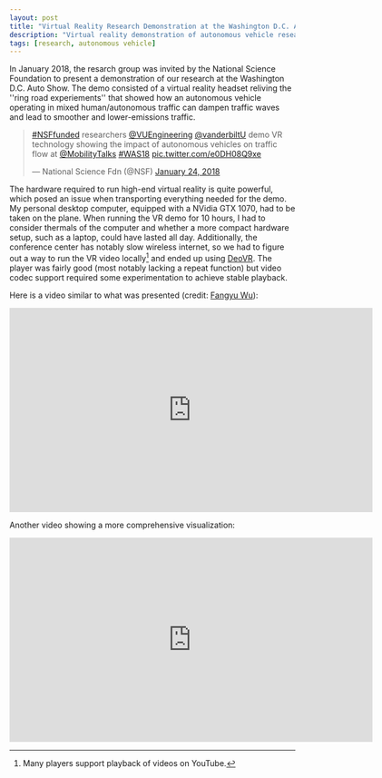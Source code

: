 ```yaml
---
layout: post
title: "Virtual Reality Research Demonstration at the Washington D.C. Auto Show"
description: "Virtual reality demonstration of autonomous vehicle research"
tags: [research, autonomous vehicle]
---
```


In January 2018, the resarch group was invited by the National Science Foundation to present a demonstration of our research at the Washington D.C. Auto Show. The demo consisted of a virtual reality headset reliving the ''ring road experiements'' that showed how an autonomous vehicle operating in mixed human/autonomous traffic can dampen traffic waves and lead to smoother and lower-emissions traffic.


<blockquote class="twitter-tweet" data-lang="en"><p lang="en" dir="ltr"><a href="https://twitter.com/hashtag/NSFfunded?src=hash&amp;ref_src=twsrc%5Etfw">#NSFfunded</a> researchers <a href="https://twitter.com/VUEngineering?ref_src=twsrc%5Etfw">@VUEngineering</a> <a href="https://twitter.com/VanderbiltU?ref_src=twsrc%5Etfw">@vanderbiltU</a> demo VR technology showing the impact of autonomous vehicles on traffic flow at <a href="https://twitter.com/MobilityTalks?ref_src=twsrc%5Etfw">@MobilityTalks</a> <a href="https://twitter.com/hashtag/WAS18?src=hash&amp;ref_src=twsrc%5Etfw">#WAS18</a> <a href="https://t.co/e0DH08Q9xe">pic.twitter.com/e0DH08Q9xe</a></p>&mdash; National Science Fdn (@NSF) <a href="https://twitter.com/NSF/status/956194573977571328?ref_src=twsrc%5Etfw">January 24, 2018</a></blockquote> <script async src="https://platform.twitter.com/widgets.js" charset="utf-8"></script> 


The hardware required to run high-end virtual reality is quite powerful, which posed an issue when transporting everything needed for the demo. My personal desktop computer, equipped with a NVidia GTX 1070, had to be taken on the plane. When running the VR demo for 10 hours, I had to consider thermals of the computer and whether a more compact hardware setup, such as a laptop, could have lasted all day. Additionally, the conference center has notably slow wireless internet, so we had to figure out a way to run the VR video locally[^1] and ended up using [DeoVR](https://www.oculus.com/experiences/rift/1004289456346194/). The player was fairly good (most notably lacking a repeat function) but video codec support required some experimentation to achieve stable playback.

[^1]: Many players support playback of videos on YouTube.

Here is a video similar to what was presented (credit: [Fangyu Wu](http://www.fangyuwu.com)):

<iframe width="640" height="360" src="https://www.youtube.com/embed/k2VEH9VeZ74" frameborder="0" allow="autoplay; encrypted-media" allowfullscreen></iframe>

Another video showing a more comprehensive visualization:

<iframe width="640" height="360" src="https://www.youtube.com/embed/2mBjYZTeaTc" frameborder="0" allow="autoplay; encrypted-media" allowfullscreen></iframe>
